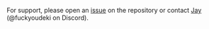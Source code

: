 For support, please open an [issue](https://github.com/jaylikesbunda/ghost_esp_app/issues) on the repository or contact [Jay](https://github.com/jaylikesbunda) (@fuckyoudeki on Discord).